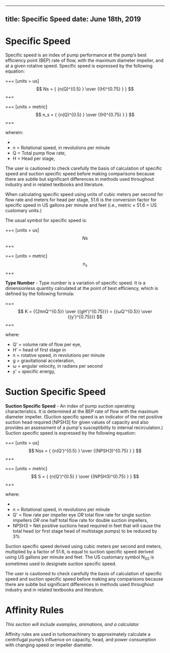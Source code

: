 -----
title: Specific Speed
date:  June 18th, 2019
-----

# Specific Speed

Specific speed is an index of pump performance at the pump’s best efficiency point (BEP) rate of flow, with the maximum diameter impeller, and at a given rotative speed. Specific  speed is expressed by the following equation:

=+=
[units = us]
$$ Ns = { {n(Q)^{0.5} } \over {(H)^{0.75} } } $$
=+=

=+=
[units = metric]
$$ n_s = { {n(Q)^{0.5} } \over {(H)^{0.75} } } $$
=+=

wherein: 

- <units us = "Ns = Specific Speed " metric = "n_s_ = Specific Speed "/> 
- n = Rotational speed, in revolutions per minute 
- Q = Total pump flow rate, <units us = "in gallons per minute" metric = "in cubic meters per second"/> 
- H = Head per stage, <units us = "in feet" metric = "in meters"/> 





The user is cautioned to check carefully the basis of calculation of specific speed and suction specific speed before making comparisons because there are subtle but significant differences in methods used throughout industry and in related textbooks and literature.

When calculating specific speed using units of cubic meters per second for flow rate and meters for head per stage, 51.6 is the conversion factor for specific speed in US gallons per minute and feet (i.e., metric × 51.6 = US customary units.)

The usual symbol for specific speed  is:

=+=
[units = us]
$$ Ns $$
=+=

=+=
[units = metric]
$$ n_s $$
=+=

<units us = "When calculating the value for specific speed and suction specific speed, the unit of measurement used for rate of flow is defined in US gallons per minute (gpm)." 
metric= " When calculating the value for specific speed and suction specific speed, the unit of measurement used within this standard for rate of flow is cubic meters per second (m3/s).
An alternative method of calculating this value is to use (m3/h) as the unit of measurement for rate of flow, which then results in a value that is i.e., 60 times greater."/>

**Type Number** - Type number is a variation of specific speed. It is a dimensionless quantity calculated at the point
of best efficiency, which is defined by the following formula:

=+=
$$ K = {{2πnQ'^{0.5}} \over {(gH')^{0.75}}} = {{ωQ'^{0.5}} \over {(y')^{0.75}}} $$
=+=

where:

- Q’ = volume rate of flow per eye, <units us = "in feet cubed per second" metric = "in meters cubed per second"/>
- H’ = head of first stage in <units us = "feet" metric = "meters"/>
- n = rotative speed, in revolutions per minute
- g = gravitational acceleration, <units us = "in feet per second squared" metric = "in meters per second squared "/>
- ω = angular velocity, in radians per second
- y’ = specific energy, <units us = "in British thermal unit per pound mass" metric = "in joule per kilogram"/>

# Suction Specific Speed

**Suction Specific Speed** - An index of pump suction operating characteristics. It is determined at the BEP rate of flow with the maximum diameter impeller. (Suction specific speed is an indicator of the net positive suction head required [NPSH3] for given values of capacity and also provides an assessment of a pump's susceptibility to internal recirculation.) Suction specific speed is expressed by the following equation:

=+=
[units = us]
$$ Nss = { {n(Q')^{0.5} } \over {(NPSH3)^{0.75} } } $$
=+=

=+=
[units = metric]
$$ S = { {n(Q')^{0.5} } \over {(NPSH3)^{0.75} } } $$
=+=


where:

- <units us = "Nss = Suction Specific Speed" metric = "S = Suction Specific Speed"/>
- n = Rotational speed, in revolutions per minute
- Q' = flow rate per impeller eye *OR* total flow rate for single suction impellers *OR* one half total flow rate for double suction impellers, <units us = "in US gallons per minute" metric = "in cubic meters per second"/>
- NPSH3 = Net positive suctions head required in feet that will cause the total head (or first stage head of multistage pumps) to be reduced by 3%

Suction specific speed derived using cubic meters per second and meters, multiplied by a factor of 51.6, is equal to suction specific speed derived using US gallons per minute and feet. The US customary symbol N<sub>SS</sub> is sometimes used to designate suction specific speed.

The user is cautioned to check carefully the basis of calculation of specific speed and suction specific speed before making any comparisons because there are subtle but significant differences in methods used throughout industry and in related textbooks and literature.

# Affinity Rules

*This section will include examples, animations, and a calculator*

Affinity rules are used in turbomachinery to approximately calculate a centrifugal pump’s influence on capacity, head, and power consumption with changing speed or impeller diameter.  